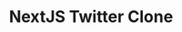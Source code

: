 ---
id: 1
image: "../../images/portfolio/TwitterClone.jpg"
imageAlt: "NextJS Twitter Clone With Auth, Rate Limiting & More!"
title: "NextJS Twitter Clone"
description: "Twitter Clone w/ Auth, Rate Limiting, MySQL, Prisma ORM, SSR, and tRPC"
demoLink: "https://next-twitter-emoji-q33gm3ae9-jordanwinslow.vercel.app/"
codeLink: "https://github.com/JordanWinslow/next-twitter-emoji"
---